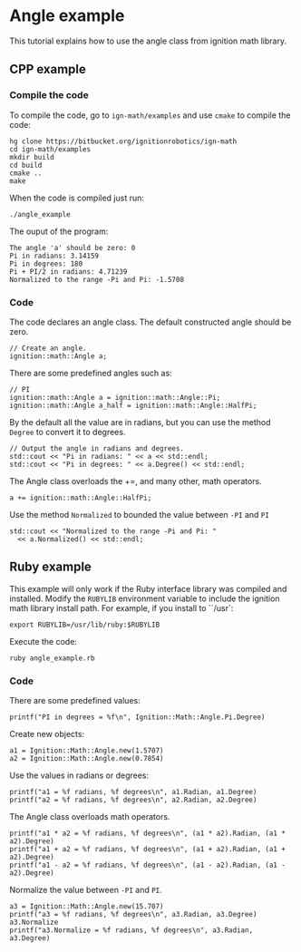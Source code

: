 # Angle example

This tutorial explains how to use the angle class from ignition math library.

## CPP example

### Compile the code

To compile the code, go to `ign-math/examples` and use `cmake` to compile the code:

```{.sh}
hg clone https://bitbucket.org/ignitionrobotics/ign-math
cd ign-math/examples
mkdir build
cd build
cmake ..
make
```

When the code is compiled just run:

```{.sh}
./angle_example
```

The ouput of the program:

```{.sh}
The angle 'a' should be zero: 0
Pi in radians: 3.14159
Pi in degrees: 180
Pi + PI/2 in radians: 4.71239
Normalized to the range -Pi and Pi: -1.5708
```

### Code

The code declares an angle class. The default constructed angle should be zero.

```{.cpp}
// Create an angle.
ignition::math::Angle a;
```

There are some predefined angles such as:

```{.cpp}
// PI
ignition::math::Angle a = ignition::math::Angle::Pi;
ignition::math::Angle a_half = ignition::math::Angle::HalfPi;
```

By the default all the value are in radians, but you can use the method `Degree` to convert it to degrees.

```{.cpp}
// Output the angle in radians and degrees.
std::cout << "Pi in radians: " << a << std::endl;
std::cout << "Pi in degrees: " << a.Degree() << std::endl;
```

The Angle class overloads the +=, and many other, math operators.

```{.cpp}
a += ignition::math::Angle::HalfPi;
```

Use the method `Normalized` to bounded the value between `-PI` and `PI`

```{.cpp}
std::cout << "Normalized to the range -Pi and Pi: "
  << a.Normalized() << std::endl;
```

## Ruby example

This example will only work if the Ruby interface library was compiled and installed. Modify the `RUBYLIB` environment variable to include the ignition math library install path. For example, if you install to ``/usr`:

```{.sh}
export RUBYLIB=/usr/lib/ruby:$RUBYLIB
```

Execute the code:

```{.sh}
ruby angle_example.rb
```

### Code

There are some predefined values:

```{.rb}
printf("PI in degrees = %f\n", Ignition::Math::Angle.Pi.Degree)
```

Create new objects:


```{.rb}
a1 = Ignition::Math::Angle.new(1.5707)
a2 = Ignition::Math::Angle.new(0.7854)
```

Use the values in radians or degrees:

```{.rb}
printf("a1 = %f radians, %f degrees\n", a1.Radian, a1.Degree)
printf("a2 = %f radians, %f degrees\n", a2.Radian, a2.Degree)
```

The Angle class overloads math operators.

```{.rb}
printf("a1 * a2 = %f radians, %f degrees\n", (a1 * a2).Radian, (a1 * a2).Degree)
printf("a1 + a2 = %f radians, %f degrees\n", (a1 + a2).Radian, (a1 + a2).Degree)
printf("a1 - a2 = %f radians, %f degrees\n", (a1 - a2).Radian, (a1 - a2).Degree)
```

Normalize the value between `-PI` and `PI`.

```{.rb}
a3 = Ignition::Math::Angle.new(15.707)
printf("a3 = %f radians, %f degrees\n", a3.Radian, a3.Degree)
a3.Normalize
printf("a3.Normalize = %f radians, %f degrees\n", a3.Radian, a3.Degree)
```
